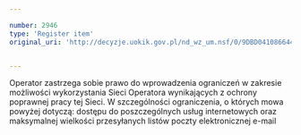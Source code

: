 ```yaml
---

number: 2946
type: 'Register item'
original_uri: 'http://decyzje.uokik.gov.pl/nd_wz_um.nsf/0/9DBD041086644808C12579CA003666C5?OpenDocument'


---
```


Operator zastrzega sobie prawo do wprowadzenia ograniczeń w zakresie możliwości wykorzystania Sieci Operatora wynikających z ochrony poprawnej pracy tej Sieci. W szczególności ograniczenia, o których mowa powyżej dotyczą: dostępu do poszczególnych usług internetowych oraz maksymalnej wielkości przesyłanych listów poczty elektronicznej e-mail
